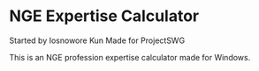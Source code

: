 # NGE Expertise Calculator

Started by Iosnowore Kun
Made for ProjectSWG

This is an NGE profession expertise calculator made for Windows.